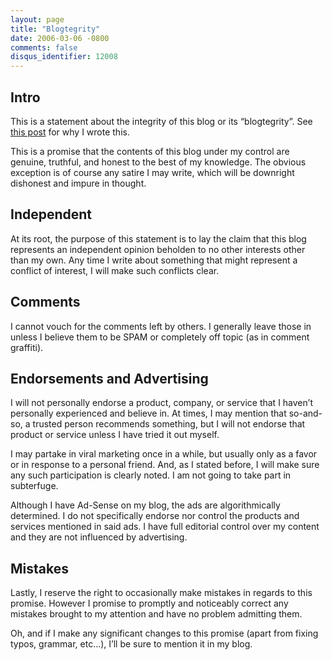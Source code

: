 ```yaml
---
layout: page
title: "Blogtegrity"
date: 2006-03-06 -0800
comments: false
disqus_identifier: 12008
---
```


Intro
-----

This is a statement about the integrity of this blog or its
“blogtegrity”. See [this post](http://haacked.com/archive/2006/03/07/BlogtegrityAgain.aspx/)
for why I wrote this.

This is a promise that the contents of this blog under my control are
genuine, truthful, and honest to the best of my knowledge. The obvious
exception is of course any satire I may write, which will be downright
dishonest and impure in thought.

Independent
-----------

At its root, the purpose of this statement is to lay the claim that this
blog represents an independent opinion beholden to no other interests
other than my own. Any time I write about something that might represent
a conflict of interest, I will make such conflicts clear.

Comments
--------

I cannot vouch for the comments left by others. I generally leave those
in unless I believe them to be SPAM or completely off topic (as in
comment graffiti).

Endorsements and Advertising
----------------------------

I will not personally endorse a product, company, or service that I
haven’t personally experienced and believe in. At times, I may mention
that so-and-so, a trusted person recommends something, but I will not
endorse that product or service unless I have tried it out myself.

I may partake in viral marketing once in a while, but usually only as a
favor or in response to a personal friend. And, as I stated before, I
will make sure any such participation is clearly noted. I am not going
to take part in subterfuge.

Although I have Ad-Sense on my blog, the ads are algorithmically
determined. I do not specifically endorse nor control the products and
services mentioned in said ads. I have full editorial control over my
content and they are not influenced by advertising.

Mistakes
--------

Lastly, I reserve the right to occasionally make mistakes in regards to
this promise. However I promise to promptly and noticeably correct any
mistakes brought to my attention and have no problem admitting them.

Oh, and if I make any significant changes to this promise (apart from
fixing typos, grammar, etc...), I’ll be sure to mention it in my blog.

